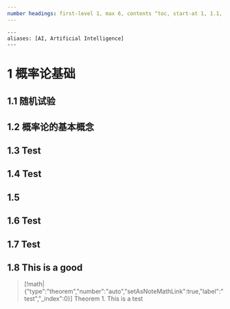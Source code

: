```yaml
---
number headings: first-level 1, max 6, contents ^toc, start-at 1, 1.1, auto
---
```

```
---
aliases: [AI, Artificial Intelligence]
---
```
# 1 概率论基础
## 1.1 随机试验
## 1.2 概率论的基本概念
## 1.3 Test
## 1.4 Test 

## 1.5 
## 1.6 Test
## 1.7 Test 

## 1.8 This is a good 



> [!math|{"type":"theorem","number":"auto","setAsNoteMathLink":true,"label":"test","_index":0}] Theorem 1.
> This is a test 

